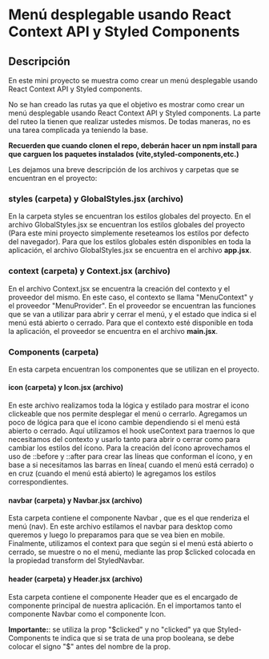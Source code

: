 # Menú desplegable usando React Context API y Styled Components

## Descripción

En este mini proyecto se muestra como crear un menú desplegable usando React Context API y Styled components.

No se han creado las rutas ya que el objetivo es mostrar como crear un menú desplegable usando React Context API y Styled components. La parte del ruteo la tienen que realizar ustedes mismos. De todas maneras, no es una tarea complicada ya teniendo la base.

**Recuerden que cuando clonen el repo, deberán hacer un npm install para que carguen los paquetes instalados (vite,styled-components,etc.)**

Les dejamos una breve descripción de los archivos y carpetas que se encuentran en el proyecto:

### styles (carpeta) y GlobalStyles.jsx (archivo)

En la carpeta styles se encuentran los estilos globales del proyecto. En el archivo GlobalStyles.jsx se encuentran los estilos globales del proyecto (Para este mini proyecto simplemente reseteamos los estilos por defecto del navegador). Para que los estilos globales estén disponibles en toda la aplicación, el archivo GlobalStyles.jsx se encuentra en el archivo **app.jsx**.

### context (carpeta) y Context.jsx (archivo)

En el archivo Context.jsx se encuentra la creación del contexto y el proveedor del mismo. En este caso, el contexto se llama "MenuContext" y el proveedor "MenuProvider". En el proveedor se encuentran las funciones que se van a utilizar para abrir y cerrar el menú, y el estado que indica si el menú está abierto o cerrado. Para que el contexto esté disponible en toda la aplicación, el proveedor se encuentra en el archivo **main.jsx**.

### Components (carpeta)

En esta carpeta encuentran los componentes que se utilizan en el proyecto.

#### icon (carpeta) y Icon.jsx (archivo)

En este archivo realizamos toda la lógica y estilado para mostrar el icono clickeable que nos permite desplegar el menú o cerrarlo. Agregamos un poco de lógica para que el icono cambie dependiendo si el menú está abierto o cerrado. Aquí utilizamos el hook useContext para traernos lo que necesitamos del contexto y usarlo tanto para abrir o cerrar como para cambiar los estilos del ícono. Para la creación del ícono aprovechamos el uso de ::before y ::after para crear las líneas que conforman el ícono, y en base a si necesitamos las barras en línea( cuando el menú está cerrado) o en cruz (cuando el menú está abierto) le agregamos los estilos correspondientes.

#### navbar (carpeta) y Navbar.jsx (archivo)

Esta carpeta contiene el componente Navbar , que es el que renderiza el menú (nav). En este archivo estilamos el navbar para desktop como queremos y luego lo preparamos para que se vea bien en mobile. Finalmente, utilizamos el context para que según si el menú está abierto o cerrado, se muestre o no el menú, mediante las prop $clicked colocada en la propiedad transform del StyledNavbar.

#### header (carpeta) y Header.jsx (archivo)

Esta carpeta contiene el componente Header que es el encargado de componente principal de nuestra aplicación. En el importamos tanto el componente Navbar como el componente Icon.

**Importante:**: se utiliza la prop "$clicked" y no "clicked" ya que Styled-Components te indica que si se trata de una prop booleana, se debe colocar el signo "$" antes del nombre de la prop.
